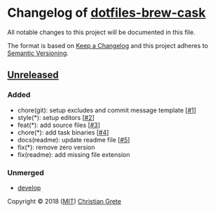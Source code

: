 # Changelog of [dotfiles-brew-cask][github-url]

All notable changes to this project will be documented in this file.

The format is based on [Keep a Changelog][keep-a-changelog-url] and this project adheres to [Semantic Versioning][semver-url].

## [Unreleased]

### Added

- chore(git): setup excludes and commit message template [[#1](https://github.com/ChristianGrete/dotfiles-brew-cask/pull/1)]
- style(*): setup editors [[#2](https://github.com/ChristianGrete/dotfiles-brew-cask/pull/2)]
- feat(*): add source files [[#3](https://github.com/ChristianGrete/dotfiles-brew-cask/pull/3)]
- chore(*): add task binaries [[#4](https://github.com/ChristianGrete/dotfiles-brew-cask/pull/4)]
- docs(readme): update readme file [[#5](https://github.com/ChristianGrete/dotfiles-brew-cask/pull/5)]
- fix(*): remove zero version
- fix(readme): add missing file extension

### Unmerged

- [develop]

[Unreleased]: https://github.com/ChristianGrete/dotfiles-brew-cask/compare/2491ed49a82abf57d4ab84bf40b6d3adbb37fc10...develop
[develop]: https://github.com/ChristianGrete/dotfiles-brew-cask/compare/master...develop

Copyright © 2018 ([MIT](LICENSE.md)) [Christian Grete](https://christiangrete.com)

[github-url]: https://github.com/ChristianGrete/dotfiles-brew-cask
[keep-a-changelog-url]: http://keepachangelog.com/en/1.0.0/
[semver-url]: http://semver.org/spec/v2.0.0.html